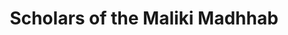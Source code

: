 ---
title: "Scholars of the Maliki Madhhab"
description: "A visual representation of the lineage and relationships between key scholars in the Maliki madhhab."
link: "/maliki-chart.svg" 
pubDate: 2024-11-06
---